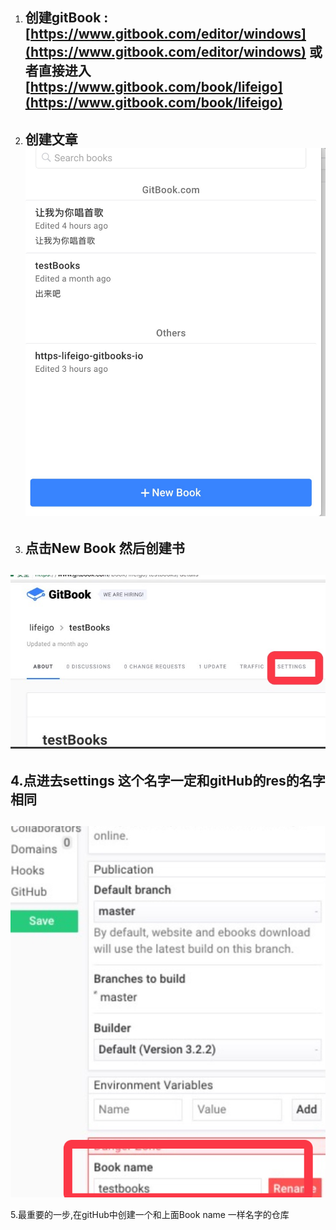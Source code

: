 1. ## **创建gitBook** : [https://www.gitbook.com/editor/windows](https://www.gitbook.com/editor/windows) 或者直接进入 [https://www.gitbook.com/book/lifeigo](https://www.gitbook.com/book/lifeigo)
2. ## **创建文章**![](/assets/31C9D06D-6EFB-4EB4-B670-D5D4ABA1889B.png)
3. ## **点击New Book   然后创建书**

## ![](/assets/import.png)

## 4.点进去settings 这个名字一定和gitHub的res的名字相同

## 

![](/assets/QQ20170525-0.png)

5.最重要的一步,在gitHub中创建一个和上面Book name 一样名字的仓库

